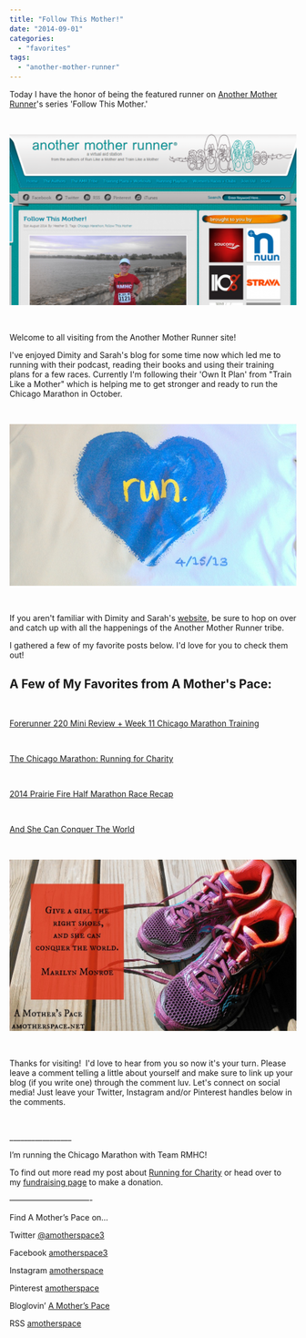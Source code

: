 ```yaml
---
title: "Follow This Mother!"
date: "2014-09-01"
categories: 
  - "favorites"
tags: 
  - "another-mother-runner"
---
```


Today I have the honor of being the featured runner on [Another Mother Runner](http://anothermotherrunner.com/2014/08/31/follow-mother-40/)'s series 'Follow This Mother.'

 

![Follow That Mother! | amotherspace.net](images/AMR2-1024x610.png)

 

Welcome to all visiting from the Another Mother Runner site!

I've enjoyed Dimity and Sarah's blog for some time now which led me to running with their podcast, reading their books and using their training plans for a few races. Currently I'm following their 'Own It Plan' from "Train Like a Mother" which is helping me to get stronger and ready to run the Chicago Marathon in October.

 

![Follow That Mother! | amotherspace.net](images/IMAG7231.jpg)

 

If you aren't familiar with Dimity and Sarah's [website](http://anothermotherrunner.com), be sure to hop on over and catch up with all the happenings of the Another Mother Runner tribe.

I gathered a few of my favorite posts below. I'd love for you to check them out!

## A Few of My Favorites from A Mother's Pace:

 

[Forerunner 220 Mini Review + Week 11 Chicago Marathon Training](http://amotherspace.net/2014/08/forerunner-220-mini-review-week-11-chimarathon-training/)

 

[The Chicago Marathon: Running for Charity](http://amotherspace.net/2014/06/the-chicago-marathon-running-for-charity/)

 

[2014 Prairie Fire Half Marathon Race Recap](http://amotherspace.net/2014/05/2014-prairie-fire-spring-half-marathon-race-recap/)

 

[And She Can Conquer The World](http://amotherspace.net/2014/03/and-she-can-conquer-the-world/)

 

![Follow That Mother! | amotherspace.net](images/Conquertheworld-1024x611.jpg)

 

Thanks for visiting!  I'd love to hear from you so now it's your turn. Please leave a comment telling a little about yourself and make sure to link up your blog (if you write one) through the comment luv. Let's connect on social media! Just leave your Twitter, Instagram and/or Pinterest handles below in the comments.

 

\_\_\_\_\_\_\_\_\_\_\_\_\_\_\_\_\_

I’m running the Chicago Marathon with Team RMHC!

To find out more read my post about [Running for Charity](http://amotherspace.net/2014/06/the-chicago-marathon-running-for-charity/) or head over to my [fundraising page](http://www.kintera.org/faf/donorReg/donorPledge.asp?ievent=1097960&supId=399266070) to make a donation.

——————————-

Find A Mother’s Pace on…

Twitter [@amotherspace3](https://twitter.com/amotherspace3)

Facebook [amotherspace3](http://facebook.com/amotherspace3)

Instagram [amotherspace](http://instagram.com/amotherspace)

Pinterest [amotherspace](http://pinterest.com/amotherspace/)

Bloglovin’ [A Mother’s Pace](http://www.bloglovin.com/en/blog/6680087)

RSS [amotherspace](http://feeds.feedburner.com/amotherspace)
